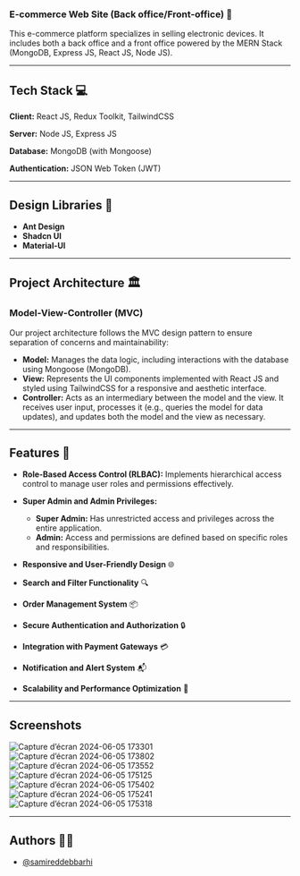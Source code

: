 ### E-commerce Web Site (Back office/Front-office) 🛒

This e-commerce platform specializes in selling electronic devices. It includes both a back office and a front office powered by the MERN Stack (MongoDB, Express JS, React JS, Node JS). 

---

## Tech Stack 💻

**Client:** React JS, Redux Toolkit, TailwindCSS

**Server:** Node JS, Express JS 

**Database:** MongoDB (with Mongoose)

**Authentication:** JSON Web Token (JWT)

---

## Design Libraries 🎨

- **Ant Design**
- **Shadcn UI**
- **Material-UI**

---

## Project Architecture 🏛️

### Model-View-Controller (MVC)

Our project architecture follows the MVC design pattern to ensure separation of concerns and maintainability:

- **Model:** Manages the data logic, including interactions with the database using Mongoose (MongoDB).
- **View:** Represents the UI components implemented with React JS and styled using TailwindCSS for a responsive and aesthetic interface.
- **Controller:** Acts as an intermediary between the model and the view. It receives user input, processes it (e.g., queries the model for data updates), and updates both the model and the view as necessary.

---

## Features 🚀

- **Role-Based Access Control (RLBAC):** Implements hierarchical access control to manage user roles and permissions effectively.
  
- **Super Admin and Admin Privileges:** 
  - **Super Admin:** Has unrestricted access and privileges across the entire application.
  - **Admin:** Access and permissions are defined based on specific roles and responsibilities.

- **Responsive and User-Friendly Design** 🌐

- **Search and Filter Functionality** 🔍

- **Order Management System** 📦

- **Secure Authentication and Authorization** 🔒

- **Integration with Payment Gateways** 💳

- **Notification and Alert System** 📬

- **Scalability and Performance Optimization** 🚀

---

## Screenshots
![Capture d’écran 2024-06-05 173301](https://github.com/user-attachments/assets/8c031903-4982-4db4-83f4-858eaa545d22)
![Capture d’écran 2024-06-05 173802](https://github.com/user-attachments/assets/c2c25c7a-306c-44e0-aeef-0a95e6f4f2f7)
![Capture d’écran 2024-06-05 173552](https://github.com/user-attachments/assets/4993e31a-f48c-4ba0-9bdc-0eb130a0c981)
![Capture d’écran 2024-06-05 175125](https://github.com/user-attachments/assets/02b3171d-7f50-4a5f-b2a1-aafcd00dd6e7)
![Capture d’écran 2024-06-05 175402](https://github.com/user-attachments/assets/79c105f5-1fd7-4d65-88db-b711b4fcf10c)
![Capture d’écran 2024-06-05 175241](https://github.com/user-attachments/assets/4c874c7f-df9e-4d77-9183-a18bf9ff4775)
![Capture d’écran 2024-06-05 175318](https://github.com/user-attachments/assets/051f77d7-9842-4116-bfd3-18dec6319061)

---
## Authors 👨‍💻

- [@samireddebbarhi](https://www.github.com/Samireddebbarhi)
